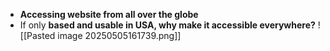- **Accessing website from all over the globe**
- If only **based and usable in USA, why make it accessible everywhere?** 
![[Pasted image 20250505161739.png]]